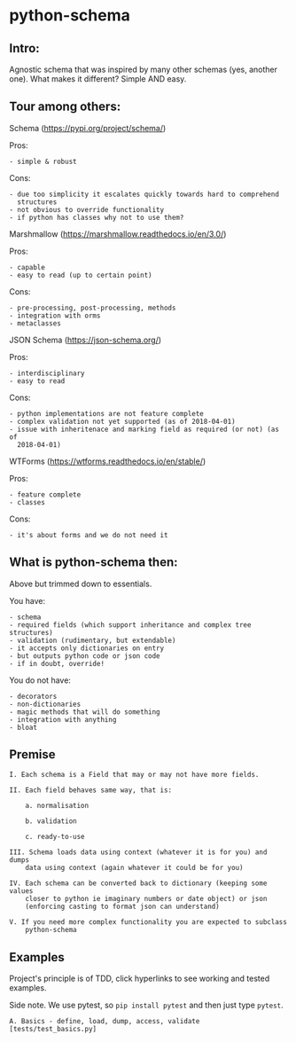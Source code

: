 # python-schema

## Intro:

Agnostic schema that was inspired by many other schemas (yes, another one).
What makes it different? Simple AND easy.

## Tour among others:

Schema (https://pypi.org/project/schema/)

Pros:

    - simple & robust

Cons:

    - due too simplicity it escalates quickly towards hard to comprehend
      structures
    - not obvious to override functionality
    - if python has classes why not to use them?

Marshmallow (https://marshmallow.readthedocs.io/en/3.0/)

Pros:

    - capable
    - easy to read (up to certain point)

Cons:

    - pre-processing, post-processing, methods
    - integration with orms
    - metaclasses

JSON Schema (https://json-schema.org/)

Pros:

    - interdisciplinary
    - easy to read

Cons:

    - python implementations are not feature complete
    - complex validation not yet supported (as of 2018-04-01)
    - issue with inheritenace and marking field as required (or not) (as of
      2018-04-01)

WTForms (https://wtforms.readthedocs.io/en/stable/)

Pros:

    - feature complete
    - classes

Cons:

    - it's about forms and we do not need it

## What is python-schema then:

Above but trimmed down to essentials.

You have:

    - schema
    - required fields (which support inheritance and complex tree structures)
    - validation (rudimentary, but extendable)
    - it accepts only dictionaries on entry
    - but outputs python code or json code
    - if in doubt, override!

You do not have:

    - decorators
    - non-dictionaries
    - magic methods that will do something
    - integration with anything
    - bloat

## Premise

    I. Each schema is a Field that may or may not have more fields.

    II. Each field behaves same way, that is:

        a. normalisation

        b. validation

        c. ready-to-use

    III. Schema loads data using context (whatever it is for you) and dumps
        data using context (again whatever it could be for you)

    IV. Each schema can be converted back to dictionary (keeping some values
        closer to python ie imaginary numbers or date object) or json
        (enforcing casting to format json can understand)

    V. If you need more complex functionality you are expected to subclass
        python-schema

## Examples

Project's principle is of TDD, click hyperlinks to see working and tested
examples.

Side note. We use pytest, so `pip install pytest` and then just type
`pytest`.

    A. Basics - define, load, dump, access, validate [tests/test_basics.py]
